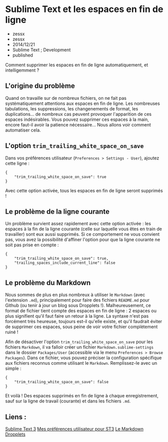 # Sublime Text et les espaces en fin de ligne
- zessx
- zessx
- 2014/12/21
- Sublime Text ; Development
- published

Comment supprimer les espaces en fin de ligne automatiquement, et intelligemment ?

## L'origine du problème

Quand on travaille sur de nombreux fichiers, on ne fait pas systématiquement attentions aux espaces en fin de ligne. Les nombreuses tabulations, les suppressions, les changenements de format, les duplications... de nombreux cas peuvent provoquer l'apparition de ces espaces indésirables.
Vous pouvez supprimer ces espaces à la main, encore faut-il avoir la patience nécessaire... Nous allons voir comment automatiser cela.

## L'option `trim_trailing_white_space_on_save`

Dans vos préférences utilisateur (`Preferences > Settings - User`), ajoutez cette ligne :

	{
		"trim_trailing_white_space_on_save": true
	}

Avec cette option activée, tous les espaces en fin de ligne seront supprimés !

## Le problème de la ligne courante

Un problème survient assez rapidement avec cette option activée : les espaces à la fin de la ligne courante (celle sur laquelle vous êtes en train de travailler) sont eux aussi supprimés.
Si ce comportement ne vous convient pas, vous avez la possibilité d'affiner l'option pour que la ligne courante ne soit pas prise en compte :

	{
		"trim_trailing_white_space_on_save": true,
		"trailing_spaces_include_current_line": false
	}

## Le problème du Markdown

Nous sommes de plus en plus nombreux à utiliser le `Markdown` (avec l'extension `.md`), principalement pour faire des fichiers `README.md` pour Github (ou tenir à jour un blog sous Dropplets !).
Malheureusement, ce format de fichier tient compte des espaces en fin de ligne : 2 espaces ou plus signifient qu'il faut faire un retour à la ligne.
La syntaxe n'est pas forcément très heureuse, toujours est-il qu'elle existe, et qu'il faudrait éviter de supprimer ces espaces, sous peine de voir votre fichier complètement ruiné !

Afin de désactiver l'option `trim_trailing_white_space_on_save` pour les fichiers `Markdown`, il va falloir créer un fichier `Markdown.sublime-settings` dans le dossier `Packages/User` (accessible via le menu `Preferences > Browse Packages`). Dans ce fichier, vous pouvez préciser la configuration spécifique aux fichiers reconnus comme utilisant le `Markdown`. Remplissez-le avec un simple :

	{
		"trim_trailing_white_space_on_save": false
	}

Et voilà !
Des espaces supprimés en fin de ligne à chaque enregistrement, sauf sur la ligne de travail (courante) et dans les fichiers `.md`.

## Liens :
[Sublime Text 3](http://www.sublimetext.com/3)
[Mes préférences utilisateur pour ST3](https://gist.github.com/zessx/8235212)
[Le Markdown](http://fr.wikipedia.org/wiki/Markdown)
[Dropplets](http://dropplets.com/)